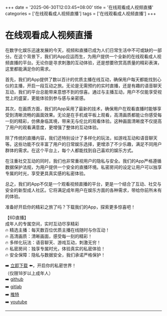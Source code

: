 +++
date = '2025-06-30T12:03:45+08:00'
title = '在线观看成人视频直播'
categories = ['在线观看成人视频直播']
tags = ['在线观看成人视频直播']
+++

# 在线观看成人视频直播

在数字化娱乐迅速发展的今天，视频和直播已成为人们日常生活中不可或缺的一部分。在这个背景下，我们的App应运而生，为用户提供一个全新的在线观看成人视频直播的平台。无论你是寻求刺激的互动体验，还是想要欣赏高质量的精彩表演，这里都能满足你的需求。

首先，我们的App提供了数以百计的优质主播在线互动，确保用户每天都能找到心仪的主播，开启一段互动之旅。无论是无需预约的实时直播，还是有趣的语音聊天互动，我们的平台总能带来意想不到的惊喜。通过与主播互动，用户不仅能享受视觉上的盛宴，更能体验到参与感与亲密感。

其次，在画质方面，我们的App采用了最新的技术，确保用户在观看直播时能够享受到清晰流畅的画面效果。无论是在手机或平板上观看，高清画质都能让你感受每一刻的精彩，仿佛身临其境，带来无与伦比的观看体验。这种画面清晰度不仅提高了用户的观看满意度，更增强了整体的互动体验。

除了传统的直播内容，我们还特别设计了多样化的玩法，如游戏互动和语音聊天等。这些功能不仅丰富了用户的日常娱乐选择，更增添了不少乐趣，满足不同用户群体的需求。在这个平台上，每个人都能找到自己喜欢的娱乐方式。

在注重社交互动的同时，我们也非常重视用户的隐私与安全。我们的App严格遵循数据保护法规，为用户提供一个安全的直播环境。私密房间的设定让用户可以独享专属的时光，享受更具真实感的私密体验。

总之，我们的App不仅是一个观看视频直播的平台，更是一个结合了互动、社交与安全的新型成人社区。它将满足成年用户在娱乐方面的各种需求，带给你前所未有的体验。

准备好开启你的精彩之旅了吗？下载我们的App，探索更多惊喜吧！

【6D直播】  
成年人的专属空间，实时互动尽享精彩  
🔥 精选主播：每天数百位优质主播在线随时与你互动！  
🔥 高清画质：清晰画面，感受每一刻的精彩！  
🔥 多样化玩法：语音聊天、游戏互动，刺激无穷！  
🔥 私密房间：独享专属时光，体验真实的私密体验！  
🔥 安全保障：隐私与数据安全，我们承诺严格保护！  

➡️ [立即下载](https://down123.s3.ap-east-1.amazonaws.com/down/down.html?channelCode=blog) ⬅️，开启你的私密世界！  
（仅限18岁以上成年人）  
➡️ [github](https://aldult-live.github.io/)  
➡️ [gitlab](https://seo-09598d.gitlab.io/)  
➡️ [推特](https://x.com/wegame33)  
➡️ [youtube](https://www.youtube.com/@6Dlive)  

---
